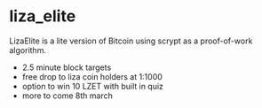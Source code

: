 # liza_elite
LizaElite is a lite version of Bitcoin using scrypt as a proof-of-work algorithm.
 - 2.5 minute block targets
 - free drop to liza coin holders at 1:1000
 - option to win 10 LZET with built in quiz
 - more to come 8th march 
